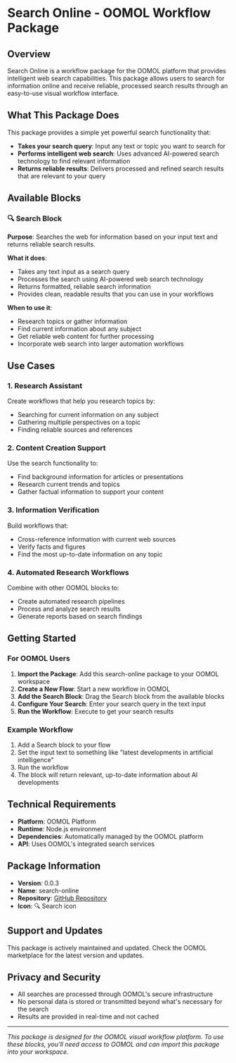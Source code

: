 # Search Online - OOMOL Workflow Package

## Overview

Search Online is a workflow package for the OOMOL platform that provides intelligent web search capabilities. This package allows users to search for information online and receive reliable, processed search results through an easy-to-use visual workflow interface.

## What This Package Does

This package provides a simple yet powerful search functionality that:

- **Takes your search query**: Input any text or topic you want to search for
- **Performs intelligent web search**: Uses advanced AI-powered search technology to find relevant information
- **Returns reliable results**: Delivers processed and refined search results that are relevant to your query

## Available Blocks

### 🔍 Search Block

**Purpose**: Searches the web for information based on your input text and returns reliable search results.

**What it does**:
- Takes any text input as a search query
- Processes the search using AI-powered web search technology
- Returns formatted, reliable search information
- Provides clean, readable results that you can use in your workflows

**When to use it**:
- Research topics or gather information
- Find current information about any subject
- Get reliable web content for further processing
- Incorporate web search into larger automation workflows

## Use Cases

### 1. Research Assistant
Create workflows that help you research topics by:
- Searching for current information on any subject
- Gathering multiple perspectives on a topic
- Finding reliable sources and references

### 2. Content Creation Support
Use the search functionality to:
- Find background information for articles or presentations
- Research current trends and topics
- Gather factual information to support your content

### 3. Information Verification
Build workflows that:
- Cross-reference information with current web sources
- Verify facts and figures
- Find the most up-to-date information on any topic

### 4. Automated Research Workflows
Combine with other OOMOL blocks to:
- Create automated research pipelines
- Process and analyze search results
- Generate reports based on search findings

## Getting Started

### For OOMOL Users

1. **Import the Package**: Add this search-online package to your OOMOL workspace
2. **Create a New Flow**: Start a new workflow in OOMOL
3. **Add the Search Block**: Drag the Search block from the available blocks
4. **Configure Your Search**: Enter your search query in the text input
5. **Run the Workflow**: Execute to get your search results

### Example Workflow

1. Add a Search block to your flow
2. Set the input text to something like "latest developments in artificial intelligence"
3. Run the workflow
4. The block will return relevant, up-to-date information about AI developments

## Technical Requirements

- **Platform**: OOMOL Platform
- **Runtime**: Node.js environment
- **Dependencies**: Automatically managed by the OOMOL platform
- **API**: Uses OOMOL's integrated search services

## Package Information

- **Version**: 0.0.3
- **Name**: search-online
- **Repository**: [GitHub Repository](https://github.com/oomol-flows/search-online.git)
- **Icon**: 🔍 Search icon

## Support and Updates

This package is actively maintained and updated. Check the OOMOL marketplace for the latest version and updates.

## Privacy and Security

- All searches are processed through OOMOL's secure infrastructure
- No personal data is stored or transmitted beyond what's necessary for the search
- Results are provided in real-time and not cached

---

*This package is designed for the OOMOL visual workflow platform. To use these blocks, you'll need access to OOMOL and can import this package into your workspace.*
